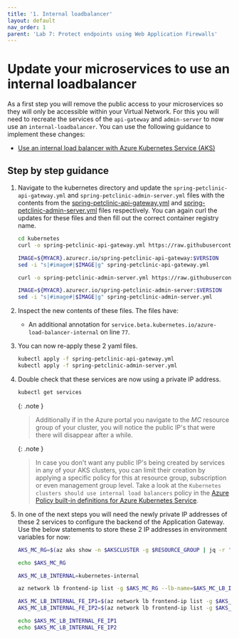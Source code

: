 ```yaml
---
title: '1. Internal loadbalancer'
layout: default
nav_order: 1
parent: 'Lab 7: Protect endpoints using Web Application Firewalls'
---
```


# Update your microservices to use an internal loadbalancer

As a first step you will remove the public access to your microservices so they will only be accessible within your Virtual Network. For this you will need to recreate the services of the `api-gateway` and `admin-server` to now use an `internal-loadbalancer`. You can use the following guidance to implement these changes:

- [Use an internal load balancer with Azure Kubernetes Service (AKS)](https://learn.microsoft.com/azure/aks/internal-lb)

## Step by step guidance

1. Navigate to the kubernetes directory and update the `spring-petclinic-api-gateway.yml` and `spring-petclinic-admin-server.yml` files with the contents from the [spring-petclinic-api-gateway.yml](spring-petclinic-api-gateway.yml) and [spring-petclinic-admin-server.yml](spring-petclinic-admin-server.yml) files respectively. You can again curl the updates for these files and then fill out the correct container registry name.

   ```bash
   cd kubernetes
   curl -o spring-petclinic-api-gateway.yml https://raw.githubusercontent.com/Azure-Samples/java-microservices-aks-lab/main/docs/07_lab_security/spring-petclinic-api-gateway.yml

   IMAGE=${MYACR}.azurecr.io/spring-petclinic-api-gateway:$VERSION
   sed -i "s|#image#|$IMAGE|g" spring-petclinic-api-gateway.yml

   curl -o spring-petclinic-admin-server.yml https://raw.githubusercontent.com/Azure-Samples/java-microservices-aks-lab/main/docs/07_lab_security/spring-petclinic-admin-server.yml

   IMAGE=${MYACR}.azurecr.io/spring-petclinic-admin-server:$VERSION
   sed -i "s|#image#|$IMAGE|g" spring-petclinic-admin-server.yml  
   ``` 

1. Inspect the new contents of these files. The files have:

   - An additional annotation for `service.beta.kubernetes.io/azure-load-balancer-internal` on line `77`.

1. You can now re-apply these 2 yaml files.

   ```bash
   kubectl apply -f spring-petclinic-api-gateway.yml
   kubectl apply -f spring-petclinic-admin-server.yml
   ```

1. Double check that these services are now using a private IP address.

   ```bash
   kubectl get services
   ```

   {: .note }
   > Additionally if in the Azure portal you navigate to the _MC_ resource group of your cluster, you will notice the public IP's that were there will disappear after a while.
   
   {: .note }
   > In case you don't want any public IP's being created by services in any of your AKS clusters, you can limit their creation by applying a specific policy for this at resource group, subscription or even management group level. Take a look at the `Kubernetes clusters should use internal load balancers` policy in the [Azure Policy built-in definitions for Azure Kubernetes Service](https://learn.microsoft.com/en-us/azure/aks/policy-reference).

1. In one of the next steps you will need the newly private IP addresses of these 2 services to configure the backend of the Application Gateway. Use the below statements to store these 2 IP addresses in environment variables for now:

   ```bash
   AKS_MC_RG=$(az aks show -n $AKSCLUSTER -g $RESOURCE_GROUP | jq -r '.nodeResourceGroup')
   
   echo $AKS_MC_RG
   
   AKS_MC_LB_INTERNAL=kubernetes-internal
   
   az network lb frontend-ip list -g $AKS_MC_RG --lb-name=$AKS_MC_LB_INTERNAL -o table
   
   AKS_MC_LB_INTERNAL_FE_IP1=$(az network lb frontend-ip list -g $AKS_MC_RG --lb-name=$AKS_MC_LB_INTERNAL | jq -r '.[0].privateIPAddress')
   AKS_MC_LB_INTERNAL_FE_IP2=$(az network lb frontend-ip list -g $AKS_MC_RG --lb-name=$AKS_MC_LB_INTERNAL | jq -r '.[1].privateIPAddress')
   
   echo $AKS_MC_LB_INTERNAL_FE_IP1
   echo $AKS_MC_LB_INTERNAL_FE_IP2
   ```
